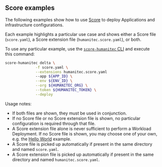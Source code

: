 ## Score examples

The following examples show how to use [Score](https://developer.humanitec.com/score/overview/) to deploy Applications and infrastructure configurations.

Each example highlights a particular use case and shows either a Score file (`score.yaml`), a Score extension file (`humanitec.score.yaml`), or both.

To use any particular example, use the [`score-humanitec` CLI](https://developer.humanitec.com/score/installation/) and execute this command:

```bash
score-humanitec delta \
              -f score.yaml \
              --extensions humanitec.score.yaml
              --app ${APP_ID} \
              --env ${ENV_ID} \
              --org ${HUMANITEC_ORG} \
              --token ${HUMANITEC_TOKEN} \
              --deploy
```

Usage notes:
- If both files are shown, they must be used in conjunction.
- If no Score file or no Score extension file is shown, no particular configuration is required through that file.
- A Score extension file alone is never sufficient to perform a Workload Deployment. If no Score file is shown, you may choose one of your own, e.g. the [Hello World](https://developer.humanitec.com/score/getting-started/hello-world/) example.
- A Score file is picked up automatically if present in the same directory and named `score.yaml`.
- A Score extension file is picked up automatically if present in the same directory and named `humanitec.score.yaml`.